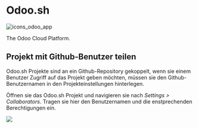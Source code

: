 # Odoo.sh
![icons_odoo_app](assets/icons_odoo_app.png)  

The Odoo Cloud Platform.

## Projekt mit Github-Benutzer teilen

Odoo.sh Projekte sind an ein Github-Repository gekoppelt, wenn sie einem Benutzer Zugriff auf das Projekt geben möchten, müssen sie den Github-Benutzernamen in den Projekteinstellungen hinterlegen.

Öffnen sie das Odoo.sh Projekt und navigieren sie nach *Settings > Collaborators*. Tragen sie hier den Benutzernamen und die enstprechenden Berechtigungen ein.

![](assets/Odoo.sh%20Benutzer%20hinzuf%C3%BCgen.png)